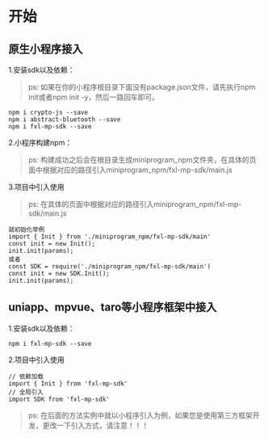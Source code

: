 # 开始

## 原生小程序接入

1.安装sdk以及依赖：
> ps: <medium>如果在你的小程序根目录下面没有package.json文件，请先执行npm init或者npm init -y，然后一路回车即可。</medium>

```
npm i crypto-js --save
npm i abstract-bluetooth --save
npm i fxl-mp-sdk --save
```
2.小程序构建npm：
> ps: <medium>构建成功之后会在根目录生成miniprogram_npm文件夹，在具体的页面中根据对应的路径引入miniprogram_npm/fxl-mp-sdk/main.js </medium>

3.项目中引入使用
> ps: <medium>在具体的页面中根据对应的路径引入miniprogram_npm/fxl-mp-sdk/main.js </medium>

```
就初始化举例
import { Init } from './miniprogram_npm/fxl-mp-sdk/main'
const init = new Init();
init.init(params);
或者
const SDK = require('./miniprogram_npm/fxl-mp-sdk/main')
const init = new SDK.Init();
init.init(params);
```


## uniapp、mpvue、taro等小程序框架中接入
1.安装sdk以及依赖：

```
npm i fxl-mp-sdk --save
```

2.项目中引入使用
```
// 依赖加载
import { Init } from 'fxl-mp-sdk'
// 全局引入
import SDK from 'fxl-mp-sdk'
```

> ps: <medium>在后面的方法实例中就以小程序引入为例，如果您是使用第三方框架开发，更改一下引入方式，请注意！！！</medium>

